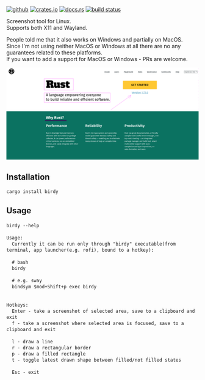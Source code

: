 [<img alt="github" src="https://img.shields.io/badge/github-kakoc/birdy?style=for-the-badge&labelColor=555555&logo=github" height="20">](https://github.com/kakoc/birdy)
[<img alt="crates.io" src="https://img.shields.io/crates/v/birdy.svg?style=for-the-badge&color=fc8d62&logo=rust" height="20">](https://crates.io/crates/birdy)
[<img alt="docs.rs" src="https://img.shields.io/badge/docs.rs-66c2a5?style=for-the-badge&labelColor=555555&logoColor=white&logo=docs.rs" height="20">](https://docs.rs/birdy/latest/birdy)
[<img alt="build status" src="https://img.shields.io/github/actions/workflow/status/kakoc/birdy/rust.yml?branch=main&style=for-the-badge" height="20">](https://github.com/kakoc/birdy/actions/workflows/rust.yml)

Screenshot tool for Linux.  
Supports both X11 and Wayland.  

People told me that it also works on Windows and partially on MacOS.  
Since I'm not using neither MacOS or Windows at all there are no any guarantees related to these platforms.  
If you want to add a support for MacOS or Windows - PRs are welcome.  

![image info](./assets/demo/demo.png)

## Installation

```bash
cargo install birdy
```

## Usage

```
birdy --help

Usage: 
  Currently it can be run only through "birdy" executable(from terminal, app launcher(e.g. rofi), bound to a hotkey):

  # bash
  birdy

  # e.g. sway
  bindsym $mod+Shift+p exec birdy


Hotkeys:
  Enter - take a screenshot of selected area, save to a clipboard and exit
  f - take a screenshot where selected area is focused, save to a clipboard and exit

  l - draw a line
  r - draw a rectangular border
  p - draw a filled rectangle
  t - toggle latest drawn shape between filled/not filled states

  Esc - exit
```
